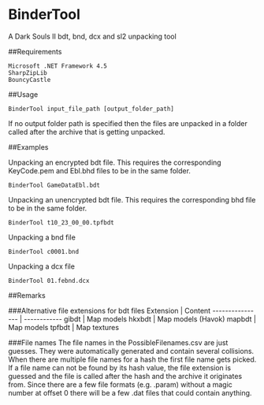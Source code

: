 # BinderTool
A Dark Souls II bdt, bnd, dcx and sl2 unpacking tool

##Requirements
```
Microsoft .NET Framework 4.5 
SharpZipLib
BouncyCastle
```

##Usage
```
BinderTool input_file_path [output_folder_path]
```
If no output folder path is specified then the files are unpacked in a folder called after the archive that is getting unpacked. 

##Examples

Unpacking an encrypted bdt file. This requires the corresponding KeyCode.pem and Ebl.bhd files to be in the same folder.
```
BinderTool GameDataEbl.bdt
```

Unpacking an unencrypted bdt file. This requires the corresponding bhd file to be in the same folder.
```
BinderTool t10_23_00_00.tpfbdt
```

Unpacking a bnd file
```
BinderTool c0001.bnd
```

Unpacking a dcx file
```
BinderTool 01.febnd.dcx
```

##Remarks

###Alternative file extensions for bdt files
Extension        | Content
---------------- | ------------
gibdt            | Map models
hkxbdt           | Map models (Havok)
mapbdt           | Map models
tpfbdt           | Map textures

###File names
The file names in the PossibleFilenames.csv are just guesses. They were automatically generated and contain several collisions. When there are multiple file names for a hash the first file name gets picked. 
If a file name can not be found by its hash value, the file extension is guessed and the file is called after the hash and the archive it originates from. Since there are a few file formats (e.g. .param) without a magic number at offset 0 there will be a few .dat files that could contain anything.

